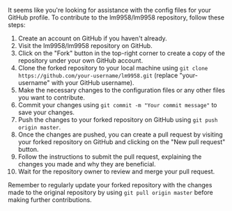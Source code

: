 It seems like you're looking for assistance with the config files for your GitHub profile. To contribute to the lm9958/lm9958 repository, follow these steps:

1. Create an account on GitHub if you haven't already.
2. Visit the lm9958/lm9958 repository on GitHub.
3. Click on the "Fork" button in the top-right corner to create a copy of the repository under your own GitHub account.
4. Clone the forked repository to your local machine using `git clone https://github.com/your-username/lm9958.git` (replace "your-username" with your GitHub username).
5. Make the necessary changes to the configuration files or any other files you want to contribute.
6. Commit your changes using `git commit -m "Your commit message"` to save your changes.
7. Push the changes to your forked repository on GitHub using `git push origin master`.
8. Once the changes are pushed, you can create a pull request by visiting your forked repository on GitHub and clicking on the "New pull request" button.
9. Follow the instructions to submit the pull request, explaining the changes you made and why they are beneficial.
10. Wait for the repository owner to review and merge your pull request.

Remember to regularly update your forked repository with the changes made to the original repository by using `git pull origin master` before making further contributions.


